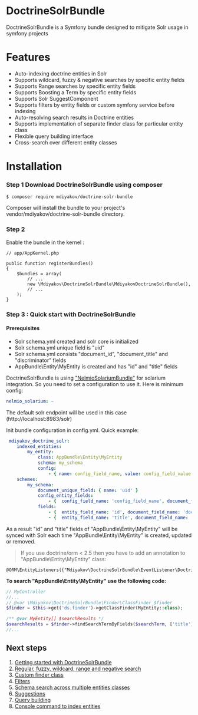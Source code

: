 # DoctrineSolrBundle

DoctrineSolrBundle is a Symfony bundle designed to mitigate Solr usage in symfony projects


# Features
* Auto-indexing doctrine entities in Solr
* Supports wildcard, fuzzy & negative searches by specific entity fields
* Supports Range searches by specific entity fields
* Supports Boosting a Term by specific entity fields
* Supports Solr SuggestComponent 
* Supports filters by entity fields or custom symfony service before indexing 
* Auto-resolving search results in Doctrine entities
* Supports implementation of separate finder class for particular entity class  
* Flexible query building interface
* Cross-search over different entity classes


# Installation

### Step 1 Download DoctrineSolrBundle using composer

```
$ composer require mdiyakov/doctrine-solr-bundle
```
Composer will install the bundle to your project's vendor/mdiyakov/doctrine-solr-bundle directory.


### Step 2

Enable the bundle in the kernel :
```
// app/AppKernel.php

public function registerBundles()
{
	$bundles = array(
		// ...
		new \Mdiyakov\DoctrineSolrBundle\MdiyakovDoctrineSolrBundle(),
		// ...
	);
}
```


### Step 3 : Quick start with DoctrineSolrBundle

#### Prerequisites
* Solr schema.yml created and solr core is initialized
* Solr schema.yml unique field is "uid"
* Solr schema.yml consists "document_id", "document_title" and "discriminator" fields
* AppBundle\Entity\MyEntity is created and has "id" and "title" fields

DoctrineSolrBundle is using ["NelmioSolariumBundle"](https://github.com/nelmio/NelmioSolariumBundle) for solarium integration. So you need to set a configuration to use it. Here is minimum config:
```yml
nelmio_solarium: ~
```
The default solr endpoint will be used in this case (http://localhost:8983/solr)

Init bundle configuration in config.yml. Quick example:

```yml
 mdiyakov_doctrine_solr:
    indexed_entities:
        my_entity:
            class: AppBundle\Entity\MyEntity
            schema: my_schema
            config:
                - { name: config_field_name, value: config_field_value }
    schemes:
        my_schema:
            document_unique_field: { name: 'uid' }
            config_entity_fields:
                - {  config_field_name: 'config_field_name', document_field_name: 'discriminator', discriminator: true }
            fields:
                - {  entity_field_name: 'id', document_field_name: 'document_id', field_type: int, entity_primary_key: true }
                - {  entity_field_name: 'title', document_field_name: 'document_title', suggester: 'title' }
```

As a result "id" and "title" fields of "AppBundle\Entity\MyEntity" will be synced with Solr 
each time "AppBundle\Entity\MyEntity" is created, updated or removed.      
 
>If you use doctrine/orm < 2.5 then you have to add an annotation to "AppBundle\Entity\MyEntity" class:
```
@ORM\EntityListeners({"Mdiyakov\DoctrineSolrBundle\EventListener\DoctrineEntityListener"})
```


**To search "AppBundle\Entity\MyEntity" use the following code:**

```php
// MyController
//...
// @var \Mdiyakov\DoctrineSolrBundle\Finder\ClassFinder $finder 
$finder = $this->get('ds.finder')->getClassFinder(MyEntity::class);

/** @var MyEntity[] $searchResults */
$searchResults = $finder->findSearchTermByFields($searchTerm, ['title']);
//...
```


## Next steps
1. [Getting started with DoctrineSolrBundle](Resources/doc/getting_started.md)
2. [ Regular, fuzzy, wildcard, range and negative search](Resources/doc/fuzzy_wildcard_range_negative_search.md) 
3. [ Custom finder class ](Resources/doc/custom_finder_class.md)
4. [ Filters ](Resources/doc/filters.md)
5. [Schema search across multiple entities classes](Resources/doc/schema_search.md)
6. [Suggestions](Resources/doc/suggestions.md)
7. [Query building](Resources/doc/query_building.md)
8. [Console command to index entities](Resources/doc/console.md)
